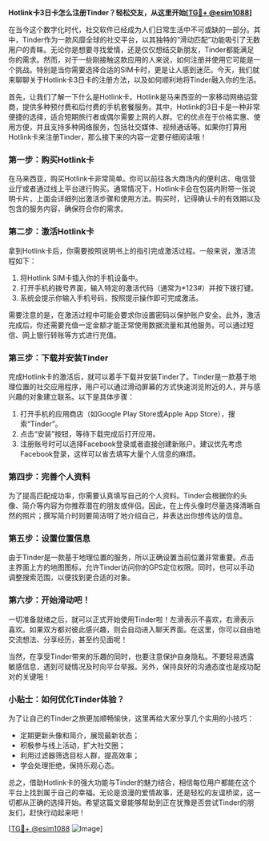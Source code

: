 **Hotlink卡3日卡怎么注册Tinder？轻松交友，从这里开始[[TG💪+ @esim1088](https://t.me/s/esim1088)]**

在当今这个数字化时代，社交软件已经成为人们日常生活中不可或缺的一部分。其中，Tinder作为一款风靡全球的社交平台，以其独特的“滑动匹配”功能吸引了无数用户的青睐。无论你是想要寻找爱情，还是仅仅想结交新朋友，Tinder都能满足你的需求。然而，对于一些刚接触这款应用的人来说，如何注册并使用它可能是一个挑战。特别是当你需要选择合适的SIM卡时，更是让人感到迷茫。今天，我们就来聊聊关于Hotlink卡3日卡的注册方法，以及如何顺利地将Tinder融入你的生活。

首先，让我们了解一下什么是Hotlink卡。Hotlink是马来西亚的一家移动网络运营商，提供多种预付费和后付费的手机套餐服务。其中，Hotlink的3日卡是一种非常便捷的选择，适合短期旅行者或偶尔需要上网的人群。它的优点在于价格实惠、使用方便，并且支持多种网络服务，包括社交媒体、视频通话等。如果你打算用Hotlink卡来注册Tinder，那么接下来的内容一定要仔细阅读哦！

### **第一步：购买Hotlink卡**
在马来西亚，购买Hotlink卡非常简单。你可以前往各大商场内的便利店、电信营业厅或者通过线上平台进行购买。通常情况下，Hotlink卡会在包装内附带一张说明卡片，上面会详细列出激活步骤和使用方法。购买时，记得确认卡的有效期以及包含的服务内容，确保符合你的需求。

### **第二步：激活Hotlink卡**
拿到Hotlink卡后，你需要按照说明书上的指引完成激活过程。一般来说，激活流程如下：
1. 将Hotlink SIM卡插入你的手机设备中。
2. 打开手机的拨号界面，输入特定的激活代码（通常为*123#）并按下拨打键。
3. 系统会提示你输入手机号码，按照提示操作即可完成激活。

需要注意的是，在激活过程中可能会要求你设置密码以保护账户安全。此外，激活完成后，你还需要充值一定金额才能正常使用数据流量和其他服务。可以通过短信、网上银行转账等方式进行充值。

### **第三步：下载并安装Tinder**
完成Hotlink卡的激活后，就可以着手下载并安装Tinder了。Tinder是一款基于地理位置的社交应用程序，用户可以通过滑动屏幕的方式快速浏览附近的人，并与感兴趣的对象建立联系。以下是具体步骤：

1. 打开手机的应用商店（如Google Play Store或Apple App Store），搜索“Tinder”。
2. 点击“安装”按钮，等待下载完成后打开应用。
3. 注册账号时可以选择Facebook登录或者直接创建新账户。建议优先考虑Facebook登录，这样可以省去填写大量个人信息的麻烦。

### **第四步：完善个人资料**
为了提高匹配成功率，你需要认真填写自己的个人资料。Tinder会根据你的头像、简介等内容为你推荐潜在的朋友或伴侣。因此，在上传头像时尽量选择清晰自然的照片；撰写简介时则要简洁明了地介绍自己，并表达出你想传达的信息。

### **第五步：设置位置信息**
由于Tinder是一款基于地理位置的服务，所以正确设置当前位置非常重要。点击主界面上方的地图图标，允许Tinder访问你的GPS定位权限。同时，也可以手动调整搜索范围，以便找到更合适的对象。

### **第六步：开始滑动吧！**
一切准备就绪之后，就可以正式开始使用Tinder啦！左滑表示不喜欢，右滑表示喜欢。如果双方都对彼此感兴趣，则会自动进入聊天界面。在这里，你可以自由地交流想法、分享经历，甚至约见面呢！

当然，在享受Tinder带来的乐趣的同时，也要注意保护自身隐私。不要轻易透露敏感信息，遇到可疑情况及时向平台举报。另外，保持良好的沟通态度也是成功配对的关键哦！

### **小贴士：如何优化Tinder体验？**
为了让自己的Tinder之旅更加顺畅愉快，这里再给大家分享几个实用的小技巧：
- 定期更新头像和简介，展现最新状态；
- 积极参与线上活动，扩大社交圈；
- 利用过滤器筛选目标人群，提高效率；
- 学会处理拒绝，保持乐观心态。

总之，借助Hotlink卡的强大功能与Tinder的魅力结合，相信每位用户都能在这个平台上找到属于自己的幸福。无论是浪漫的爱情故事，还是轻松的友谊桥梁，这一切都从正确的选择开始。希望这篇文章能够帮助到正在犹豫是否尝试Tinder的朋友们，赶快行动起来吧！

[[TG💪+ @esim1088](https://t.me/s/esim1088) ![Image](https://i.postimg.cc/4NQfJmqS/Snipaste-2025-05-13-00-14-12.png)]